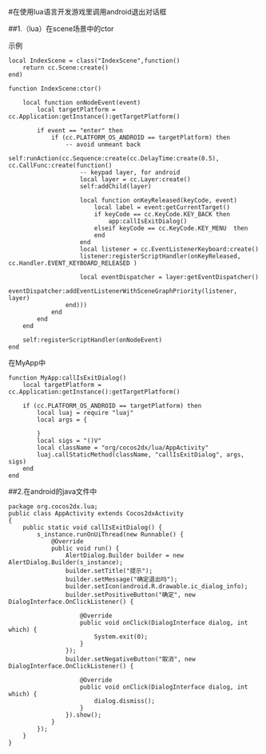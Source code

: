 #在使用lua语言开发游戏里调用android退出对话框

##1.（lua）在scene场景中的ctor


示例

	local IndexScene = class("IndexScene",function()
	    return cc.Scene:create()
	end)
	
	function IndexScene:ctor()
	
	    local function onNodeEvent(event)
	        local targetPlatform = cc.Application:getInstance():getTargetPlatform()
	
	        if event == "enter" then
	            if (cc.PLATFORM_OS_ANDROID == targetPlatform) then
	                -- avoid unmeant back
	                self:runAction(cc.Sequence:create(cc.DelayTime:create(0.5), cc.CallFunc:create(function()
	                    -- keypad layer, for android
	                    local layer = cc.Layer:create()
	                    self:addChild(layer)
	
	                    local function onKeyReleased(keyCode, event)
	                        local label = event:getCurrentTarget()
	                        if keyCode == cc.KeyCode.KEY_BACK then
	                            app:callIsExitDialog()
	                        elseif keyCode == cc.KeyCode.KEY_MENU  then
	                        end
	                    end
	                    local listener = cc.EventListenerKeyboard:create()
	                    listener:registerScriptHandler(onKeyReleased, cc.Handler.EVENT_KEYBOARD_RELEASED )
	
	                    local eventDispatcher = layer:getEventDispatcher()
	                    eventDispatcher:addEventListenerWithSceneGraphPriority(listener, layer)
	                end)))
	            end
	        end
	    end
	
	    self:registerScriptHandler(onNodeEvent)
	end

在MyApp中

	function MyApp:callIsExitDialog()
	    local targetPlatform = cc.Application:getInstance():getTargetPlatform()
	
	    if (cc.PLATFORM_OS_ANDROID == targetPlatform) then
	        local luaj = require "luaj"
	        local args = {
	            
	        }
	        local sigs = "()V"
	        local className = "org/cocos2dx/lua/AppActivity"
	        luaj.callStaticMethod(className, "callIsExitDialog", args, sigs)
	    end
	end

##2.在android的java文件中

	package org.cocos2dx.lua;
	public class AppActivity extends Cocos2dxActivity
	{
	    public static void callIsExitDialog() {
	        s_instance.runOnUiThread(new Runnable() {
	            @Override
	            public void run() {
	                AlertDialog.Builder builder = new AlertDialog.Builder(s_instance);
	                builder.setTitle("提示");
	                builder.setMessage("确定退出吗");
	                builder.setIcon(android.R.drawable.ic_dialog_info);
	                builder.setPositiveButton("确定", new DialogInterface.OnClickListener() {
	
	                    @Override
	                    public void onClick(DialogInterface dialog, int which) {
	                        System.exit(0);
	                    }
	                });
	                builder.setNegativeButton("取消", new DialogInterface.OnClickListener() {
	
	                    @Override
	                    public void onClick(DialogInterface dialog, int which) {
	                        dialog.dismiss();
	                    }
	                }).show();
	            }
	        });
	    }
	}